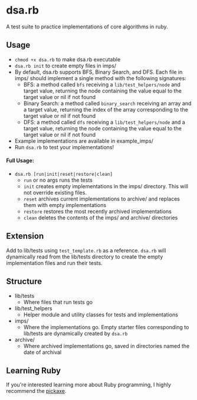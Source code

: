 # dsa.rb
A test suite to practice implementations of core algorithms in ruby.

## Usage
- `chmod +x dsa.rb` to make dsa.rb executable
- `dsa.rb init` to create empty files in imps/
- By default, dsa.rb supports BFS, Binary Search, and DFS. Each file in imps/ should implement
a single method with the following signatures:
    - BFS: a method called `bfs` receiving a `lib/test_helpers/node` and target value,
    returning the node containing the value equal to the target value or nil if not found
    - Binary Search: a method called `binary_search` receiving an array and a target value,
    returning the index of the array corresponding to the target value or nil if not found
    - DFS: a method called `dfs` receiving a `lib/test_helpers/node` and a target value,
    returning the node containing the value equal to the target value or nil if not found
- Example implementations are available in example_imps/
- Run `dsa.rb` to test your implementations!

#### Full Usage:
- `dsa.rb [run|init|reset|restore|clean]`
    - `run` or no args runs the tests
    - `init` creates empty implementations in the imps/ directory. This will not override existing files.
    - `reset` archives current implementations to archive/ and replaces them with empty implementations
    - `restore` restores the most recently archived implementations
    - `clean` deletes the contents of the imps/ and archive/ directories

## Extension
Add to lib/tests using `test_template.rb` as a reference. `dsa.rb` will dynamically 
read from the lib/tests directory to create the empty implementation files and run
their tests.

## Structure
- lib/tests
    - Where files that run tests go
- lib/test_helpers
    - Helper module and utility classes for tests and implementations
- imps/
    - Where the implementations go. Empty starter files corresponding to lib/tests are dynamically created by `dsa.rb`
- archive/
    - Where archived implementations go, saved in directories named the date of archival

## Learning Ruby
If you're interested learning more about Ruby programming, I highly recommend the 
[pickaxe](https://pragprog.com/titles/ruby5/programming-ruby-3-3-5th-edition/).
